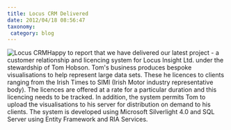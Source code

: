 ```yaml
---
title: Locus CRM Delivered
date: 2012/04/18 08:56:47
taxonomy: 
 category: blog 
---
```


![Locus CRM](/wp-content/uploads/2012/04/Screen-Shot-2013-10-30-at-15.56.54-300x164.png)Happy to report that we have delivered our latest project - a customer relationship and licencing system for Locus Insight Ltd. under the stewardship of Tom Hobson. Tom's business produces bespoke visualisations to help represent large data sets. These he licences to clients ranging from the Irish Times to SIMI (Irish Motor industry representative body). The licences are offered at a rate for a particular duration and this licencing needs to be tracked. In addition, the system permits Tom to upload the visualisations to his server for distribution on demand to his clients.  The system is developed using Microsoft Silverlight 4.0 and SQL Server using Entity Framework and RIA Services.

